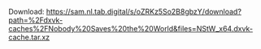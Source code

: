 Download: https://sam.nl.tab.digital/s/oZRKz5So2B8gbzY/download?path=%2Fdxvk-caches%2FNobody%20Saves%20the%20World&files=NStW_x64.dxvk-cache.tar.xz
